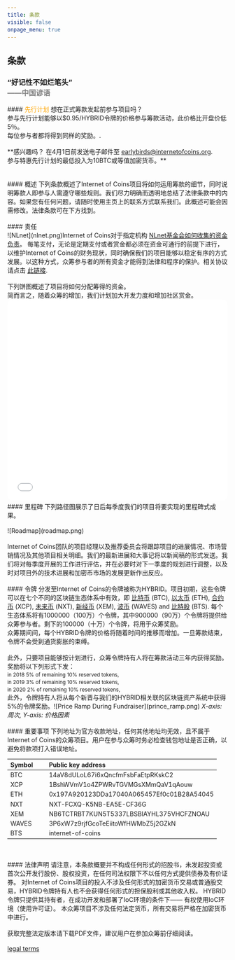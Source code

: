 ```yaml
---
title: 条款
visible: false
onpage_menu: true
---
```


## 条款
<h3>“好记性不如烂笔头”<br><span style="color:gray;"> ——中国谚语</span></h3>
#### <span style="color: orange;">先行计划</span>
想在正式筹款发起前参与项目吗？<br>参与先行计划能够以$0.95/HYBRID令牌的价格参与筹款活动，此价格比开盘价低5％。<br>每位参与者都将得到同样的奖励。.
<br><br>**感兴趣吗？ 在4月1日前发送电子邮件至 <a href="mailto:earlybirds@internetofcoins.org">earlybirds@internetofcoins.org</a>.<br /> 参与特惠先行计划的最低投入为10BTC或等值加密货币。**
<br><br><br>
#### 概述
下列条款概述了Internet of Coins项目将如何运用筹款的细节，同时说明筹款人即参与人需遵守哪些规则。我们尽力明确而透明地总结了法律条款中的内容。如果您有任何问题，请随时使用主页上的联系方式联系我们。此概述可能会因需修改。法律条款可在下方找到。
<br><br>
#### 责任
<span class="column-left" style="width: 200px;"><br>![NLnet](nlnet.png)</span><span class="column-right">Internet of Coins对于指定机构 <a href="https://nlnet.nl" target="_blank">NLnet基金会如何收集的资金负责</a>。 每笔支付，无论是定期支付或者赏金都必须在资金可通行的前提下进行，以维护Internet of Coins的财务现状，同时确保我们的项目能够以稳定有序的方式发展。以这种方式，众筹参与者的所有资金才能得到法律和程序的保护。相关协议请点击 <a href="https://coinstorm.net/terms/NLnet_letter.pdf" target="_blank">此链接</a>.</span>
<br><br>
下列饼图概述了项目将如何分配筹得的资金。<br />
简而言之，随着众筹的增加，我们计划加大开发力度和增加社区赏金。<br />
<iframe src="/piechart/index.html" frameborder="0" style="width: 100%; height: 460px; border: 0px solid #CCC; border-radius: 12px;">请下载能够显示图表的浏览器以查阅饼图</iframe>
#### 里程碑
下列路径图展示了日后每季度我们的项目将要实现的里程碑式成果。
<br><br>
![Roadmap](roadmap.png)
<br><br>
Internet of Coins团队的项目经理以及推荐委员会将跟踪项目的进展情况、市场营销情况及其他项目相关明细。我们的最新进展和大事记将以新闻稿的形式发送。我们将对每季度开展的工作进行评估，并在必要时对下一季度的规划进行调整，以及时对项目外的技术进展和加密币市场的发展更新作出反应。
<br><br>
#### 令牌
分发至Internet of Coins的令牌被称为HYBRID。项目初期，这些令牌可以在七个不同的区块链生态体系中有效，即 <a href="https://bitcoin.com" target="_blank">比特币</a> (BTC), <a href="https://ethereum.org" target="_blank">以太币</a> (ETH), <a href="https://counterparty.io" target="_blank">合约币</a> (XCP), <a href="http://nxt.org/" target="_blank">未来币</a> (NXT), <a href="https://www.nem.io/" target="_blank">新经币</a> (XEM), <a href="https://wavesplatform.com/" target="_blank">波币</a> (WAVES) and <a href="https://bitshares.org/" target="_blank">比特股</a> (BTS).
每个生态体系将有1000000（100万）个令牌，其中900000（90万）个令牌将提供给众筹参与者。剩下的100000（十万）个令牌，将用于众筹奖励。
<span class="column-left"><br>众筹期间间，每个HYBRID令牌的价格将随着时间的推移而增加。一旦筹款结束，令牌不会受到通货膨胀的束缚。<br><br>此外，只要项目能够按计划进行，众筹令牌持有人将在筹款活动三年内获得奖励。奖励将以下列形式下发：<small><br>
in 2018 5% of remaining 10% reserved tokens,<br>
in 2019 3% of remaining 10% reserved tokens,<br>
in 2020 2% of remaining 10% reserved tokens,<br></small>
此外，令牌持有人将从每个新晋与我们的HYBRID相关联的区块链资产系统中获得5%的令牌奖励。</span><span class="column-right">![Price Ramp During Fundraiser](prince_ramp.png)
<em>X-axis: 周次, Y-axis: 价格因素</em></span>
<br><br>
#### 重要事项
下列地址为官方收款地址，任何其他地址均无效，且不属于Internet of Coins的众筹项目。用户在参与众筹时务必检查钱包地址是否正确，以避免将款项打入错误地址。
<br>
<center><table style="text-align: left;">
<thead><tr><th>Symbol &nbsp;&nbsp;&nbsp;&nbsp;&nbsp;</th><th>Public key address</th></tr></thead>
<tbody>
<tr><td>BTC</td><td>14aV8dULoL67i6xQncfmFsbFaEtpRKskC2</td></tr>
<tr><td>XCP</td><td>1BshWVmV1o4ZPWRvTGVMGsXMmQaV1qAouw</td></tr>
<tr><td>ETH</td><td>0x197A920123DDa17040A065457Ef0c01B28A54045</td></tr>
<tr><td>NXT</td><td>NXT-FCXQ-K5NB-EA5E-CF36G</td></tr>
<tr><td>XEM</td><td>NB6TCTRBT7KUN5T5337LBSBIAYHL375VHCFZNOAU</td></tr>
<tr><td>WAVES</td><td>3P6xW7z9rjfGcoTeEiitoWfHWMbZ5j2GZkN</td></tr>
<tr><td>BTS</td><td>internet-of-coins</td></tr>
</tbody></table></center>
<br><br>
#### 法律声明
请注意，本条款概要并不构成任何形式的招股书，未发起投资或首次公开发行股份、股权投资，在任何司法权限下不以任何方式提供债券及有价证券。
对Internet of Coins项目的投入不涉及任何形式的加密货币交易或普通股交易，HYBRID令牌持有人也不会获得任何形式的担保股利或其他收入权。 HYBRID令牌只提供其持有者，在成功开发和部署了IoC环境的条件下—— 有权使用IoC环境（使用许可证）。
本众筹项目不涉及任何法定货币，所有交易将严格在加密货币中进行。
<br><br>
获取完整法定版本请下载PDF文件，建议用户在参加众筹前仔细阅读。<br><br>
<a class="page-scroll btn btn-xl" href="/IoC_crowdfund_terms.pdf" target="_blank">legal terms</a>
<br><br>
